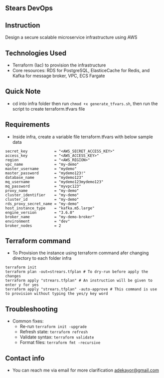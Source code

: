 ## Stears DevOps 


## Instruction
Design a secure scalable microservice infrastructure using AWS

## Technologies Used
- Terraform (Iac) to provision the infrastructure
- Core resources: RDS for PostgreSQL, ElasticeCache for Redis, and Kafka for message broker, VPC, ECS Fargate

## Quick Note
- cd into infra folder then run `chmod +x generate_tfvars.sh`, then run the script to create terraform.tfvars file

## Requirements
-   Inside infra, create a variable file terraform.tfvars with below sample data
```
secret_key            = "<AWS_SECRET_ACCESS_KEY>"
access_key            = "<AWS_ACCESS_KEY>"
region                = "<AWS_REGION>"
vpc_name              = "my-demo"
master_username       = "mydemo"
master_password       = "mydemo123!"
database_name         = "mydemo123"
mq_username           = "mydemo123mydemo123"
mq_password           = "myvpc123"
proxy_name            = "my-demo"
cluster_identifier    = "my-demo"
cluster_id            = "my-demo"
rds_proxy_secret_name = "my-demo"
host_instance_type    = "kafka.m5.large"
engine_version        = "3.6.0"
broker_name           = "my-demo-broker"
environment           = "dev"
broker_nodes          = 2
```
## Terraform command
- To Provision the instance using terraform command afer changing directory to each folder infra
```
terraform init
terraform plan -out=strears.tfplan # To dry-run before apply the changes
terraform apply "strears.tfplan" # An instruction will be given to enter y for yes
terraform apply "strears.tfplan" -auto-approve # This command is use to provision without typing the yes/y key word
```
## Troubleshooting
- Common fixes:
  - Re-run `terraform init -upgrade`
  - Refresh state: `terraform refresh`
  - Validate syntax: `terraform validate`
  - Format files: `terraform fmt -recursive`

## Contact info
- You can reach me via email for more clarification <adekayor@gmail.com>